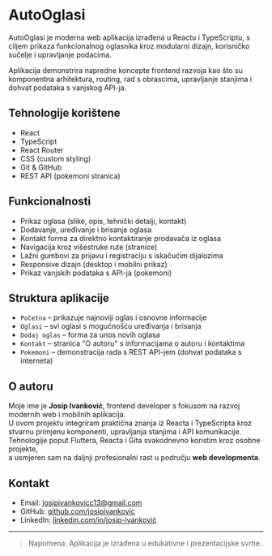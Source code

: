 # AutoOglasi

AutoOglasi je moderna web aplikacija izrađena u Reactu i TypeScriptu, s ciljem prikaza funkcionalnog oglasnika kroz modularni dizajn, korisničko sučelje i upravljanje podacima.

Aplikacija demonstrira napredne koncepte frontend razvoja kao što su komponentna arhitektura, routing, rad s obrascima, upravljanje stanjima i dohvat podataka s vanjskog API-ja.

## Tehnologije korištene

- React
- TypeScript
- React Router
- CSS (custom styling)
- Git & GitHub
- REST API (pokemoni stranica)

## Funkcionalnosti

- Prikaz oglasa (slike, opis, tehnički detalji, kontakt)
- Dodavanje, uređivanje i brisanje oglasa
- Kontakt forma za direktno kontaktiranje prodavača iz oglasa
- Navigacija kroz višestruke rute (stranice)
- Lažni gumbovi za prijavu i registraciju s iskačućim dijalozima
- Responsive dizajn (desktop i mobilni prikaz)
- Prikaz vanjskih podataka s API-ja (pokemoni)

## Struktura aplikacije

- `Početna` – prikazuje najnoviji oglas i osnovne informacije
- `Oglasi` – svi oglasi s mogućnošću uređivanja i brisanja
- `Dodaj oglas` – forma za unos novih oglasa
- `Kontakt` – stranica "O autoru" s informacijama o autoru i kontaktima
- `Pokemoni` – demonstracija rada s REST API-jem (dohvat podataka s interneta)

## O autoru

Moje ime je **Josip Ivanković**, frontend developer s fokusom na razvoj modernih web i mobilnih aplikacija.  
U ovom projektu integriram praktična znanja iz Reacta i TypeScripta kroz stvarnu primjenu komponenti, upravljanja stanjima i API komunikacije.  
Tehnologije poput Fluttera, Reacta i Gita svakodnevno koristim kroz osobne projekte,  
a usmjeren sam na daljnji profesionalni rast u području **web developmenta**.

## Kontakt

- Email: [josipivankovicc13@gmail.com](mailto:josipivankovicc13@gmail.com)
- GitHub: [github.com/josipivankovic](https://github.com/josipivankovic)
- LinkedIn: [linkedin.com/in/josip-ivanković](https://www.linkedin.com/in/josip-ivanković-061324358/)

---

> Napomena: Aplikacija je izrađena u edukativne i prezentacijske svrhe.
